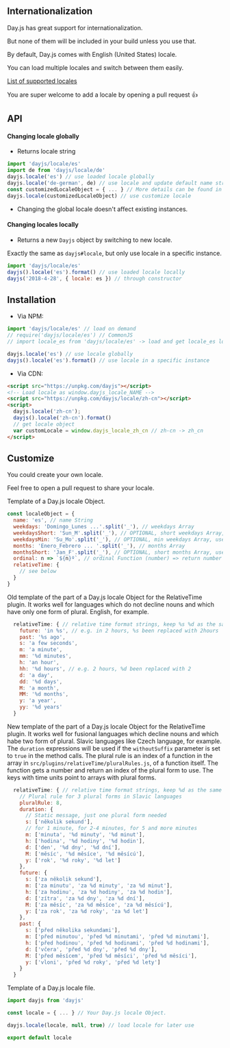 ## Internationalization

Day.js has great support for internationalization.

But none of them will be included in your build unless you use that.

By default, Day.js comes with English (United States) locale.

You can load multiple locales and switch between them easily.

[List of supported locales](../../src/locale)

You are super welcome to add a locale by opening a pull request :+1:

## API

#### Changing locale globally

* Returns locale string

```js
import 'dayjs/locale/es'
import de from 'dayjs/locale/de'
dayjs.locale('es') // use loaded locale globally
dayjs.locale('de-german', de) // use locale and update default name string
const customizedLocaleObject = { ... } // More details can be found in Customize section below.
dayjs.locale(customizedLocaleObject) // use customize locale
```

* Changing the global locale doesn't affect existing instances.

#### Changing locales locally

* Returns a new `Dayjs` object by switching to new locale.

Exactly the same as `dayjs#locale`, but only use locale in a specific instance.

```js
import 'dayjs/locale/es'
dayjs().locale('es').format() // use loaded locale locally
dayjs('2018-4-28', { locale: es }) // through constructor
```

## Installation

* Via NPM:

```javascript
import 'dayjs/locale/es' // load on demand
// require('dayjs/locale/es') // CommonJS
// import locale_es from 'dayjs/locale/es' -> load and get locale_es locale object

dayjs.locale('es') // use locale globally
dayjs().locale('es').format() // use locale in a specific instance
```

* Via CDN:
```html
<script src="https://unpkg.com/dayjs"></script>
<!-- Load locale as window.dayjs_locale_NAME -->
<script src="https://unpkg.com/dayjs/locale/zh-cn"></script>
<script>
  dayjs.locale('zh-cn');
  dayjs().locale('zh-cn').format()
  // get locale object
  var customLocale = window.dayjs_locale_zh_cn // zh-cn -> zh_cn
</script>
```

## Customize

You could create your own locale.

Feel free to open a pull request to share your locale.

Template of a Day.js locale Object.
```javascript
const localeObject = {
  name: 'es', // name String
  weekdays: 'Domingo_Lunes ...'.split('_'), // weekdays Array
  weekdaysShort: 'Sun_M'.split('_'), // OPTIONAL, short weekdays Array, use first three letters if not provided
  weekdaysMin: 'Su_Mo'.split('_'), // OPTIONAL, min weekdays Array, use first two letters if not provided
  months: 'Enero_Febrero ... '.split('_'), // months Array
  monthsShort: 'Jan_F'.split('_'), // OPTIONAL, short months Array, use first three letters if not provided
  ordinal: n => `${n}º`, // ordinal Function (number) => return number + output
  relativeTime: {
    // see below
  }
}
```

Old template of the part of a Day.js locale Object for the RelativeTime plugin. It works well for languages which do not decline nouns and which have only one form of plural. English, for example.
```javascript
  relativeTime: { // relative time format strings, keep %s %d as the same
    future: 'in %s', // e.g. in 2 hours, %s been replaced with 2hours
    past: '%s ago',
    s: 'a few seconds',
    m: 'a minute',
    mm: '%d minutes',
    h: 'an hour',
    hh: '%d hours', // e.g. 2 hours, %d been replaced with 2
    d: 'a day',
    dd: '%d days',
    M: 'a month',
    MM: '%d months',
    y: 'a year',
    yy: '%d years'
  }
```

New template of the part of a Day.js locale Object for the RelativeTime plugin. It works well for fusional languages which decline nouns and which habe two form of plural. Slavic languages like Czech language, for example. The `duration` expressions will be used if the `withoutSuffix` parameter is set to `true` in the method calls. The plural rule is an index of a function in the array in `src/plugins/relativeTime/pluralRules.js`, of a function itself. The function gets a number and return an index of the plural form to use. The keys with time units point to arrays with plural forms.
```javascript
  relativeTime: { // relative time format strings, keep %d as the same
    // Plural rule for 3 plural forms in Slavic languages
    pluralRule: 8,
    duration: {
      // Static message, just one plural form needed
      s: ['několik sekund'],
      // for 1 minute, for 2-4 minutes, for 5 and more minutes
      m: ['minuta', '%d minuty', '%d minut'],
      h: ['hodina', '%d hodiny', '%d hodin'],
      d: ['den', '%d dny', '%d dní'],
      M: ['měsíc', '%d měsíce', '%d měsícú'],
      y: ['rok', '%d roky', '%d let']
    },
    future: {
      s: ['za několik sekund'],
      m: ['za minutu', 'za %d minuty', 'za %d minut'],
      h: ['za hodinu', 'za %d hodiny', 'za %d hodin'],
      d: ['zítra', 'za %d dny', 'za %d dní'],
      M: ['za měsíc', 'za %d měsíce', 'za %d měsícú'],
      y: ['za rok', 'za %d roky', 'za %d let']
    },
    past: {
      s: ['před několika sekundami'],
      m: ['před minutou', 'před %d minutami', 'před %d minutami'],
      h: ['před hodinou', 'před %d hodinami', 'před %d hodinami'],
      d: ['včera', 'před %d dny', 'před %d dny'],
      M: ['před měsícem', 'před %d měsíci', 'před %d měsíci'],
      y: ['vloni', 'před %d roky', 'před %d lety']
    }
  }
```

Template of a Day.js locale file.
```javascript
import dayjs from 'dayjs'

const locale = { ... } // Your Day.js locale Object.

dayjs.locale(locale, null, true) // load locale for later use

export default locale
```
